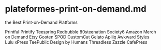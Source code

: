 # plateformes-print-on-demand.md
the Best Print-on-Demand Platforms

Printful
Printify
Teespring
Redbubble
80steenation
Society6
Amazon Merch on Demand
Etsy
Gooten
SPOD
CustomCat
Gelato
Apliiq
Awkward Styles
Lulu xPress
TeePublic
Design by Humans
Threadless
Zazzle
CafePress
